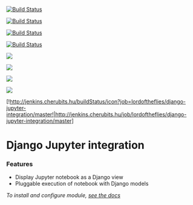 [![Build Status](http://jenkins.cherubits.hu/job/lordoftheflies/job/django-jupyter-integration/job/master/badge/icon)](http://jenkins.cherubits.hu/job/lordoftheflies/job/django-jupyter-integration/job/master/)

[![Build Status](http://jenkins.cherubits.hu/buildStatus/icon?job=lordoftheflies/django-jupyter-integration/master)](http://jenkins.cherubits.hu/job/lordoftheflies/job/django-jupyter-integration/job/master/)

[![Build Status](http://jenkins.cherubits.hu/job/lordoftheflies/django-jupyter-integration/master/badge/icon)](http://jenkins.cherubits.hu/job/lordoftheflies/django-jupyter-integration/master)

[![Build Status](http://jenkins.cherubits.hu/buildStatus/icon?job=lordoftheflies/django-jupyter-integration/master)](http://jenkins.cherubits.hu/job/lordoftheflies/django-jupyter-integration/master)

<a href='http://jenkins.cherubits.hu/job/lordoftheflies/job/django-jupyter-integration/job/master/'><img src='http://jenkins.cherubits.hu/job/lordoftheflies/job/django-jupyter-integration/job/master/badge/icon'></a>

<a href='http://jenkins.cherubits.hu/job/lordoftheflies/job/django-jupyter-integration/job/master/'><img src='http://jenkins.cherubits.hu/buildStatus/icon?job=lordoftheflies/django-jupyter-integration/master'></a>

<a href='http://jenkins.cherubits.hu/job/lordoftheflies/django-jupyter-integration/master'><img src='http://jenkins.cherubits.hu/job/lordoftheflies/django-jupyter-integration/master/badge/icon'></a>

<a href='http://jenkins.cherubits.hu/job/lordoftheflies/django-jupyter-integration/master'><img src='http://jenkins.cherubits.hu/buildStatus/icon?job=lordoftheflies/django-jupyter-integration/master'></a>

[!http://jenkins.cherubits.hu/buildStatus/icon?job=lordoftheflies/django-jupyter-integration/master!|http://jenkins.cherubits.hu/job/lordoftheflies/django-jupyter-integration/master]
# Django Jupyter integration
### Features

- Display Jupyter notebook as a Django view
- Pluggable execution of notebook with Django models

_To install and configure module, [see the docs](https://github.com/lordoftheflies/django-jupyter-integration/blob/master/kryten-notebook/README.rst)_
